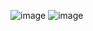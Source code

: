 ![image](https://github.com/user-attachments/assets/418ca9ec-3fd6-4a07-bdad-7ca4276a47a3)
![image](https://github.com/user-attachments/assets/bf3943f7-97f0-4cd9-94cc-41629d6c389c)

